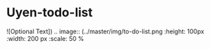 # Uyen-todo-list <br>
![Optional Text])
.. image:: (../master/img/to-do-list.png
:height: 100px
:width: 200 px
:scale: 50 %
